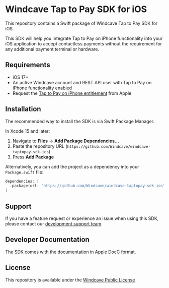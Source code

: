 # Windcave Tap to Pay SDK for iOS
This repository contains a Swift package of Windcave Tap to Pay SDK for iOS.

This SDK will help you integrate Tap to Pay on iPhone functionality into your iOS application to accept contactless payments without the requirement for any additional payment terminal or hardware.

## Requirements
- iOS 17+
- An active Windcave account and REST API user with Tap to Pay on iPhone functionality enabled
- Request the [Tap to Pay on iPhone entitlement](https://developer.apple.com/contact/request/contactless-payments/) from Apple

## Installation
The recommended way to install the SDK is via Swift Package Manager.

In Xcode 15 and later:
1. Navigate to **Files** → **Add Package Dependencies...**
2. Paste the repository URL (`https://github.com/Windcave/windcave-taptopay-sdk-ios`)
3. Press **Add Package**

Alternatively, you can add the project as a dependency into your `Package.swift` file:
```swift
dependencies: [
  .package(url: "https://github.com/Windcave/windcave-taptopay-sdk-ios", .upToNextMajor(from: "1.0.0"))
]
```

## Support
If you have a feature request or experience an issue when using this SDK, please contact our [development support team](mailto:devsupport@windcave.com).

## Developer Documentation
The SDK comes with the documentation in Apple DocC format.

## License
This repository is available under the [Windcave Public License](https://windcave.com/public-license)
